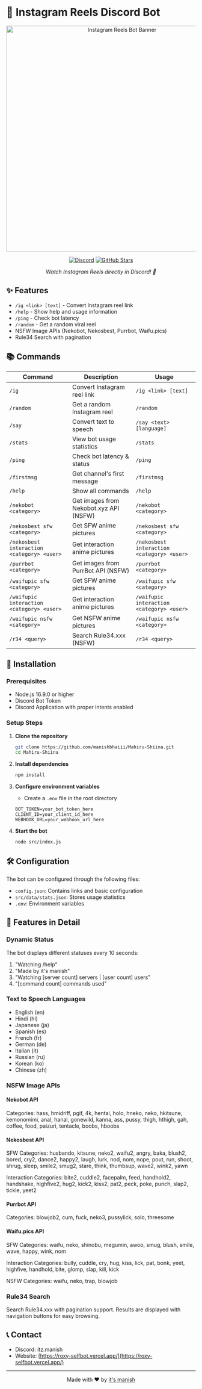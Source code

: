 # 🎥 Instagram Reels Discord Bot

<div align="center">
  <img src="https://static.myfigurecollection.net/upload/pictures/2024/03/14/3933240.jpeg" alt="Instagram Reels Bot Banner" width="600px">

  [![Discord](https://img.shields.io/discord/1270616787809206364?color=7289da&logo=discord&logoColor=white)](https://discord.gg/hZf4j8GzzK)
  [![GitHub Stars](https://img.shields.io/github/stars/manishbhaiii/Mahiru-Shiina?style=social)](https://github.com/manishbhaiii/Mahiru-Shiina/stargazers)

  *Watch Instagram Reels directly in Discord! 🚀*
</div>

## ✨ Features

- `/ig <link> [text]` - Convert Instagram reel link
- `/help` - Show help and usage information
- `/ping` - Check bot latency
- `/random` - Get a random viral reel
- NSFW Image APIs (Nekobot, Nekosbest, Purrbot, Waifu.pics)
- Rule34 Search with pagination

## 📚 Commands

| Command | Description | Usage |
|---------|-------------|--------|
| `/ig` | Convert Instagram reel link | `/ig <link> [text]` |
| `/random` | Get a random Instagram reel | `/random` |
| `/say` | Convert text to speech | `/say <text> [language]` |
| `/stats` | View bot usage statistics | `/stats` |
| `/ping` | Check bot latency & status | `/ping` |
| `/firstmsg` | Get channel's first message | `/firstmsg` |
| `/help` | Show all commands | `/help` |
| `/nekobot <category>` | Get images from Nekobot.xyz API (NSFW) | `/nekobot <category>` |
| `/nekosbest sfw <category>` | Get SFW anime pictures | `/nekosbest sfw <category>` |
| `/nekosbest interaction <category> <user>` | Get interaction anime pictures | `/nekosbest interaction <category> <user>` |
| `/purrbot <category>` | Get images from PurrBot API (NSFW) | `/purrbot <category>` |
| `/waifupic sfw <category>` | Get SFW anime pictures | `/waifupic sfw <category>` |
| `/waifupic interaction <category> <user>` | Get interaction anime pictures | `/waifupic interaction <category> <user>` |
| `/waifupic nsfw <category>` | Get NSFW anime pictures | `/waifupic nsfw <category>` |
| `/r34 <query>` | Search Rule34.xxx (NSFW) | `/r34 <query>` |

## 🚀 Installation

### Prerequisites
- Node.js 16.9.0 or higher
- Discord Bot Token
- Discord Application with proper intents enabled


### Setup Steps

1. **Clone the repository**
   ```bash
   git clone https://github.com/manishbhaiii/Mahiru-Shiina.git
   cd Mahiru-Shiina
   ```

2. **Install dependencies**
   ```bash
   npm install
   ```

3. **Configure environment variables**
   - Create a `.env` file in the root directory
   ```env
   BOT_TOKEN=your_bot_token_here
   CLIENT_ID=your_client_id_here
   WEBHOOK_URL=your_webhook_url_here
   ```

4. **Start the bot**
   ```bash
   node src/index.js
   ```

## 🛠️ Configuration

The bot can be configured through the following files:
- `config.json`: Contains links and basic configuration
- `src/data/stats.json`: Stores usage statistics
- `.env`: Environment variables

## 🌟 Features in Detail

### Dynamic Status
The bot displays different statuses every 10 seconds:
1. "Watching /help"
2. "Made by it's manish"
3. "Watching [server count] servers | [user count] users"
4. "[command count] commands used"

### Text to Speech Languages
- English (en)
- Hindi (hi)
- Japanese (ja)
- Spanish (es)
- French (fr)
- German (de)
- Italian (it)
- Russian (ru)
- Korean (ko)
- Chinese (zh)

### NSFW Image APIs

#### Nekobot API
Categories: hass, hmidriff, pgif, 4k, hentai, holo, hneko, neko, hkitsune, kemonomimi, anal, hanal, gonewild, kanna, ass, pussy, thigh, hthigh, gah, coffee, food, paizuri, tentacle, boobs, hboobs

#### Nekosbest API
SFW Categories: husbando, kitsune, neko2, waifu2, angry, baka, blush2, bored, cry2, dance2, happy2, laugh, lurk, nod, nom, nope, pout, run, shoot, shrug, sleep, smile2, smug2, stare, think, thumbsup, wave2, wink2, yawn

Interaction Categories: bite2, cuddle2, facepalm, feed, handhold2, handshake, highfive2, hug2, kick2, kiss2, pat2, peck, poke, punch, slap2, tickle, yeet2

#### Purrbot API
Categories: blowjob2, cum, fuck, neko3, pussylick, solo, threesome

#### Waifu.pics API
SFW Categories: waifu, neko, shinobu, megumin, awoo, smug, blush, smile, wave, happy, wink, nom

Interaction Categories: bully, cuddle, cry, hug, kiss, lick, pat, bonk, yeet, highfive, handhold, bite, glomp, slap, kill, kick

NSFW Categories: waifu, neko, trap, blowjob

### Rule34 Search
Search Rule34.xxx with pagination support. Results are displayed with navigation buttons for easy browsing.

## 📞 Contact

- Discord: itz.manish
- Website: [https://roxy-selfbot.vercel.app/](https://roxy-selfbot.vercel.app/)

---
<div align="center">
  Made with ❤️ by <a href="https://github.com/manishbhaiii">it's manish</a>
</div>